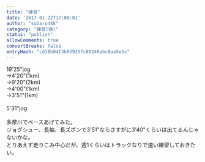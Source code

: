 ```yaml
---
title: "練習"
date: '2017-01-22T17:00:01'
author: "subaru44k"
category: "練習(強)"
status: "publish"
allowComments: true
convertBreaks: false
entryHash: "cd18b04f3b059257c89249abc8aa5e5c"
---
```

19'25"jog<br>
→4'20"(1km)<br>
→9'20"(2km)<br>
→4'00"(1km)<br>
→3'51"(1km)<br>
<br>
5'31"jog<br>
<br>
多摩川でペースあげてみた。<br>
ジョグシュー、長袖、長ズボンで3'51"ならさすがに3'40"くらいは出てるんじゃないかな。<br>
とりあえず走りこみ中心だが、週1くらいはトラックなりで速い練習しておきたい。
